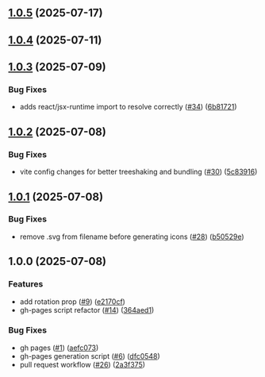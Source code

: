 ## [1.0.5](https://github.com/marshmallow-insurance/smores-icons/compare/v1.0.4...v1.0.5) (2025-07-17)

## [1.0.4](https://github.com/marshmallow-insurance/smores-icons/compare/v1.0.3...v1.0.4) (2025-07-11)

## [1.0.3](https://github.com/marshmallow-insurance/smores-icons/compare/v1.0.2...v1.0.3) (2025-07-09)

### Bug Fixes

* adds react/jsx-runtime import to resolve correctly ([#34](https://github.com/marshmallow-insurance/smores-icons/issues/34)) ([6b81721](https://github.com/marshmallow-insurance/smores-icons/commit/6b817213dd9655d95a7d9de053d2b2fc2b111b24))

## [1.0.2](https://github.com/marshmallow-insurance/smores-icons/compare/v1.0.1...v1.0.2) (2025-07-08)

### Bug Fixes

* vite config changes for better treeshaking and bundling ([#30](https://github.com/marshmallow-insurance/smores-icons/issues/30)) ([5c83916](https://github.com/marshmallow-insurance/smores-icons/commit/5c83916d04946c66530759808fdf02f9f3a9b166))

## [1.0.1](https://github.com/marshmallow-insurance/smores-icons/compare/v1.0.0...v1.0.1) (2025-07-08)

### Bug Fixes

* remove .svg from filename before generating icons ([#28](https://github.com/marshmallow-insurance/smores-icons/issues/28)) ([b50529e](https://github.com/marshmallow-insurance/smores-icons/commit/b50529e084b08bb6efc71923c4afff0bece2d33c))

## 1.0.0 (2025-07-08)

### Features

* add rotation prop ([#9](https://github.com/marshmallow-insurance/smores-icons/issues/9)) ([e2170cf](https://github.com/marshmallow-insurance/smores-icons/commit/e2170cf74ef4922b509228301a4151f4132a6c91))
* gh-pages script refactor ([#14](https://github.com/marshmallow-insurance/smores-icons/issues/14)) ([364aed1](https://github.com/marshmallow-insurance/smores-icons/commit/364aed1cb46ebdcdeac5bf66542e914f496dd41f))

### Bug Fixes

* gh pages ([#1](https://github.com/marshmallow-insurance/smores-icons/issues/1)) ([aefc073](https://github.com/marshmallow-insurance/smores-icons/commit/aefc073fdf849f72f7d847eafdbc81952b86c174))
* gh-pages generation script ([#6](https://github.com/marshmallow-insurance/smores-icons/issues/6)) ([dfc0548](https://github.com/marshmallow-insurance/smores-icons/commit/dfc054849e807621278d4d786b38e044d40699f5))
* pull request workflow ([#26](https://github.com/marshmallow-insurance/smores-icons/issues/26)) ([2a3f375](https://github.com/marshmallow-insurance/smores-icons/commit/2a3f37530ee364fe4b0dd3ea10bf836f6ee00850))

